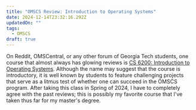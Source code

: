 ```yaml
---
title: "OMSCS Review: Introduction to Operating Systems"
date: 2024-12-14T23:32:16.292Z
updatedOn: ""
tags:
  - OMSCS
draft: true
---
```

On Reddit, OMSCentral, or any other forum of Georgia Tech students, one course that almost always has glowing reviews is [CS 6200: Introduction to Operating Systems](https://omscs.gatech.edu/cs-6200-introduction-operating-systems). Although the name may suggest that the course is introductory, it is well known by students to feature challenging projects that serve as a litmus test of whether one can succeed in the OMSCS program. After taking this class in Spring of 2024, I have to completely agree with the past reviews; this is possibly my favorite course that I've taken thus far for my master's degree.
